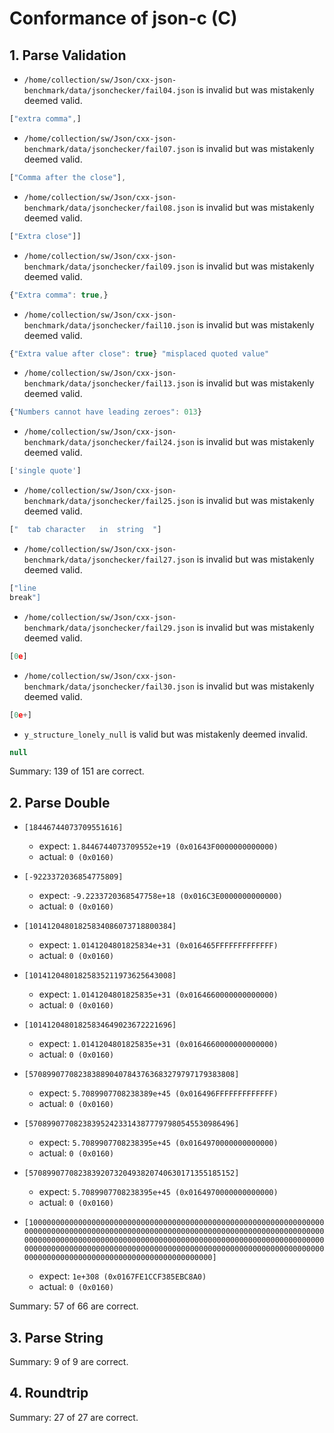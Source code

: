 # Conformance of json-c (C)

## 1. Parse Validation

* `/home/collection/sw/Json/cxx-json-benchmark/data/jsonchecker/fail04.json` is invalid but was mistakenly deemed valid.
~~~js
["extra comma",]
~~~

* `/home/collection/sw/Json/cxx-json-benchmark/data/jsonchecker/fail07.json` is invalid but was mistakenly deemed valid.
~~~js
["Comma after the close"],
~~~

* `/home/collection/sw/Json/cxx-json-benchmark/data/jsonchecker/fail08.json` is invalid but was mistakenly deemed valid.
~~~js
["Extra close"]]
~~~

* `/home/collection/sw/Json/cxx-json-benchmark/data/jsonchecker/fail09.json` is invalid but was mistakenly deemed valid.
~~~js
{"Extra comma": true,}
~~~

* `/home/collection/sw/Json/cxx-json-benchmark/data/jsonchecker/fail10.json` is invalid but was mistakenly deemed valid.
~~~js
{"Extra value after close": true} "misplaced quoted value"
~~~

* `/home/collection/sw/Json/cxx-json-benchmark/data/jsonchecker/fail13.json` is invalid but was mistakenly deemed valid.
~~~js
{"Numbers cannot have leading zeroes": 013}
~~~

* `/home/collection/sw/Json/cxx-json-benchmark/data/jsonchecker/fail24.json` is invalid but was mistakenly deemed valid.
~~~js
['single quote']
~~~

* `/home/collection/sw/Json/cxx-json-benchmark/data/jsonchecker/fail25.json` is invalid but was mistakenly deemed valid.
~~~js
["	tab	character	in	string	"]
~~~

* `/home/collection/sw/Json/cxx-json-benchmark/data/jsonchecker/fail27.json` is invalid but was mistakenly deemed valid.
~~~js
["line
break"]
~~~

* `/home/collection/sw/Json/cxx-json-benchmark/data/jsonchecker/fail29.json` is invalid but was mistakenly deemed valid.
~~~js
[0e]
~~~

* `/home/collection/sw/Json/cxx-json-benchmark/data/jsonchecker/fail30.json` is invalid but was mistakenly deemed valid.
~~~js
[0e+]
~~~

* `y_structure_lonely_null` is valid but was mistakenly deemed invalid.
~~~js
null
~~~


Summary: 139 of 151 are correct.

## 2. Parse Double

* `[18446744073709551616]`
  * expect: `1.8446744073709552e+19 (0x01643F0000000000000)`
  * actual: `0 (0x0160)`

* `[-9223372036854775809]`
  * expect: `-9.2233720368547758e+18 (0x016C3E0000000000000)`
  * actual: `0 (0x0160)`

* `[10141204801825834086073718800384]`
  * expect: `1.0141204801825834e+31 (0x016465FFFFFFFFFFFFF)`
  * actual: `0 (0x0160)`

* `[10141204801825835211973625643008]`
  * expect: `1.0141204801825835e+31 (0x0164660000000000000)`
  * actual: `0 (0x0160)`

* `[10141204801825834649023672221696]`
  * expect: `1.0141204801825835e+31 (0x0164660000000000000)`
  * actual: `0 (0x0160)`

* `[5708990770823838890407843763683279797179383808]`
  * expect: `5.7089907708238389e+45 (0x016496FFFFFFFFFFFFF)`
  * actual: `0 (0x0160)`

* `[5708990770823839524233143877797980545530986496]`
  * expect: `5.7089907708238395e+45 (0x0164970000000000000)`
  * actual: `0 (0x0160)`

* `[5708990770823839207320493820740630171355185152]`
  * expect: `5.7089907708238395e+45 (0x0164970000000000000)`
  * actual: `0 (0x0160)`

* `[100000000000000000000000000000000000000000000000000000000000000000000000000000000000000000000000000000000000000000000000000000000000000000000000000000000000000000000000000000000000000000000000000000000000000000000000000000000000000000000000000000000000000000000000000000000000000000000000000000000000000000000]`
  * expect: `1e+308 (0x0167FE1CCF385EBC8A0)`
  * actual: `0 (0x0160)`


Summary: 57 of 66 are correct.

## 3. Parse String


Summary: 9 of 9 are correct.

## 4. Roundtrip


Summary: 27 of 27 are correct.

